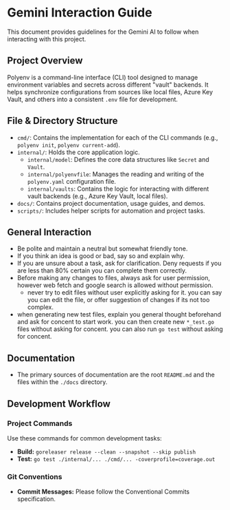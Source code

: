 # Gemini Interaction Guide

This document provides guidelines for the Gemini AI to follow when interacting with this project.

## Project Overview

Polyenv is a command-line interface (CLI) tool designed to manage environment variables and secrets across different "vault" backends. It helps synchronize configurations from sources like local files, Azure Key Vault, and others into a consistent `.env` file for development.

## File & Directory Structure

- `cmd/`: Contains the implementation for each of the CLI commands (e.g., `polyenv init`, `polyenv current-add`).
- `internal/`: Holds the core application logic.
  - `internal/model`: Defines the core data structures like `Secret` and `Vault`.
  - `internal/polyenvfile`: Manages the reading and writing of the `polyenv.yaml` configuration file.
  - `internal/vaults`: Contains the logic for interacting with different vault backends (e.g., Azure Key Vault, local files).
- `docs/`: Contains project documentation, usage guides, and demos.
- `scripts/`: Includes helper scripts for automation and project tasks.

## General Interaction

- Be polite and maintain a neutral but somewhat friendly tone.
- If you think an idea is good or bad, say so and explain why.
- If you are unsure about a task, ask for clarification. Deny requests if you are less than 80% certain you can complete them correctly.
- Before making any changes to files, always ask for user permission, however web fetch and google search is allowed without permission.
  - never try to edit files without user explicitly asking for it. you can say you can edit the file, or offer suggestion of changes if its not too complex.
- when generating new test files, explain you general thought beforehand and ask for concent to start work. you can then create new `*_test.go` files without asking for concent. you can also run `go test` without asking for concent.

## Documentation

- The primary sources of documentation are the root `README.md` and the files within the `./docs` directory.

## Development Workflow

### Project Commands

Use these commands for common development tasks:

- **Build:** `goreleaser release --clean --snapshot --skip publish`
- **Test:** `go test ./internal/... ./cmd/... -coverprofile=coverage.out`

### Git Conventions

- **Commit Messages:** Please follow the Conventional Commits specification.